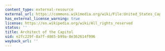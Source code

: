 ```yaml
---
content_type: external-resource
external_url: https://commons.wikimedia.org/wiki/File:United_States_Capitol_-_west_front.jpg
has_external_license_warning: true
license: https://en.wikipedia.org/wiki/All_rights_reserved
status: ''
title: Architect of the Capitol
uid: e2fc229f-8a7f-4865-b99a-8e362614f996
wayback_url: ''
---
```

